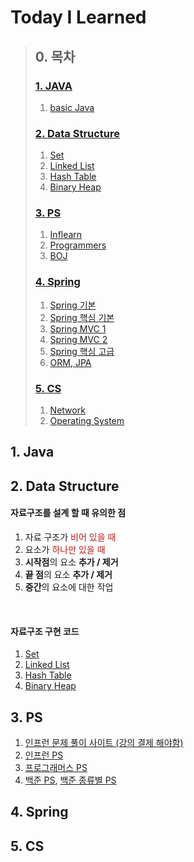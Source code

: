 # Today I Learned 

>## 0. 목차
>### [1. JAVA]()
>   1. [basic Java]()
>
>### [2. Data Structure](#2-data-structure)
>   1. [Set](dataStructure/set/README.md)
>   2. [Linked List](dataStructure/list/README.md)
>   3. [Hash Table](dataStructure/hash/README.md)
>   4. [Binary Heap](dataStructure/heap/README.md)
>
>
>### [3. PS](#3-PS)
>   1. [Inflearn](algorithm/inflearn)
>   2. [Programmers](algorithm/programmers)
>   3. [BOJ](algorithm/beackjoon)
>
>
>### [4. Spring](#4-Spring)
> 1. [Spring 기본](springFramework/springbasic.md)
> 2. [Spring 핵심 기본]()
> 3. [Spring MVC 1]()
> 4. [Spring MVC 2]()
> 5. [Spring 핵심 고급]()
> 6. [ORM, JPA]()
> 
> 
>### [5. CS](#5-CS)
>   1. [Network](network)
>   2. [Operating System](operatingSystem)
>
> 

## 1. Java

    

## 2. Data Structure

#### **자료구조를 설계 할 때 유의한 점**
1. 자료 구조가 <span style="color: #b71c1c">비어 있을 때</span>
2. 요소가 <span style="color: #b71c1c">하나만 있을 때</span>
3. **시작점**의 요소 **추가 / 제거**
4. **끝 점**의 요소 **추가 / 제거**
5. **중간**의 요소에 대한 작업
<br/>

#### 자료구조 구현 코드
1. [Set](dataStructure/set/README.md)
2. [Linked List](dataStructure/list/README.md)
3. [Hash Table](dataStructure/hash/README.md)
4. [Binary Heap](dataStructure/heap/README.md)

 
## 3. PS
1. [인프런 문제 풀이 사이트 (강의 결제 해야함)](https://www.inflearn.com/course/%EC%9E%90%EB%B0%94-%EC%95%8C%EA%B3%A0%EB%A6%AC%EC%A6%98-%EB%AC%B8%EC%A0%9C%ED%92%80%EC%9D%B4-%EC%BD%94%ED%85%8C%EB%8C%80%EB%B9%84/)
2. [인프런 PS](algorithm/inflearn)
3. [프로그래머스 PS](algorithm/programmers)
4. [백준 PS](algorithm/baeckjoon), [백준 종류별 PS](algorithm/barkingdog)

## 4. Spring

## 5. CS
